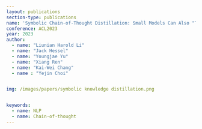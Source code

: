 ```yaml
---
layout: publications
section-type: publications
name: 'Symbolic Chain-of-Thought Distillation: Small Models Can Also "Think" Step-by-Step'
conference: ACL2023
year: 2023
author:
  - name: "Liunian Harold Li"
  - name: "Jack Hessel"
  - name: "Youngjae Yu"
  - name: "Xiang Ren"
  - name: "Kai-Wei Chang"
  - name : "Yejin Choi"


img: /images/papers/symbolic knowledge distillation.png


keywords:
  - name: NLP
  - name: Chain-of-thought
---
```

